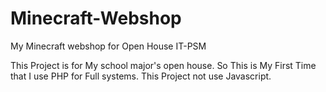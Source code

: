 # Minecraft-Webshop
 My Minecraft webshop for Open House IT-PSM
 
This Project is for My school major's open house.
So This is My First Time that I use PHP for Full systems.
This Project not use Javascript.
